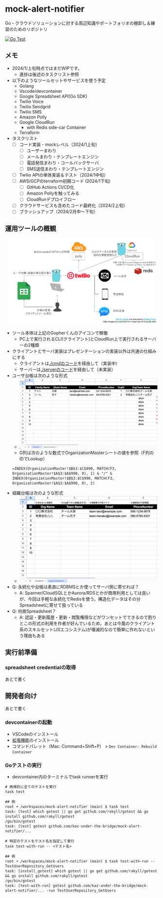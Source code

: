 # mock-alert-notifier
Go・クラウドソリューションに対する周辺知識やポートフォリオの棚卸し＆練習のためのリポジトリ  

[![Go Test](https://github.com/kaz-under-the-bridge/mock-alert-notifier/blob/main/.github/workflows/go_test.yaml/badge.svg)](https://github.com/kaz-under-the-bridge/mock-alert-notifier/blob/main/.github/workflows/go_test.yaml)

## メモ
- 2024/1/上旬時点ではまだWIPです。
  - 進捗は後述のタスクリスト参照
- 以下のようなツールセットやサービスを使う予定
  - Golang
  - Vscode/devcontainer
  - Google Spreadsheet API(Go SDK)
  - Twilio Voice
  - Twilio Sendgrid
  - Twilio SMS
  - Amazon Polly
  - Google CloudRun
    - with Redis side-car Container
  - Terraform
- タスクリスト
  - [ ] コード実装 - mockレベル（2024/1上旬）
    - [ ] ユーザーまわり
    - [ ] メールまわり・テンプレートエンジン
    - [ ] 電話発信まわり・コールバックサーバ
    - [ ] SMS送信まわり・テンプレートエンジン
  - [ ] Twilio APIの単体実装＆テスト（2024/1中旬）
  - [ ] AWS/GCPのterraform初期コード (2024/1下旬)
    - [ ] GitHub Actions CI/CD化
    - [ ] Amazon Pollyを触ってみる
    - [ ] CloudRunデプロイフロー
  - [ ] クラウドサービスも含めたコード最終化（2024/2上旬）
  - [ ] ブラッシュアップ（2024/2月中〜下旬）

## 運用ツールの概観

![tools_overview](./pictures/tools_overview.png)

- ツール本体は上記のGopherくんのアイコンで稼働
  - PC上で実行されるCLI(クライアント)とCloudRun上で実行されるサーバーの2種類
- クライアントとサーバ実装はプレゼンテーションの実装以外は共通の仕組みにする
  - クライアントは[./cmdのコード](./cmd)を経由して（実装中）
  - サーバーは[./serverのコード](./server)を経由して（未実装）
- ユーザ台帳は次のような形式
  - ![ユーザ台帳](./pictures/user_master.png)
  - G列は次のような数式でOrganizationMasterシートの値を参照（F列のIDでLookup）
  ```
  =INDEX(OrganizationMaster!$B$3:$C$990, MATCH(F3, OrganizationMaster!$A$3:$A$990, 0), 1) & "/" & INDEX(OrganizationMaster!$B$3:$C$990, MATCH(F3, OrganizationMaster!$A$3:$A$990, 0), 2)
  ```
- 組織台帳は次のような形式
  - ![組織台帳](./pictures/org_master.png)
- Q: 永続化や台帳は素直にRDBMSとか使ってサーバ側に寄せれば？
  - A: Spanner/CloudSQLとかAurora/RDSとかが商用利用としては良いが、今回は手軽な永続化でRedisを使う。構造化データはその分Spreadsheetに寄せて扱っている
- Q: 何故Spreadsheet？
  - A: 認証・更新履歴・更新・閲覧権限などがワンセットでできるので割りとこの形式の利用を作者が好んでいるため。あとは今風のクライアント系のスキルセット(JSエコシステム)が壊滅的なので簡単に作れないという理由もある

## 実行前準備

### spreadsheet credentialの取得

あとで書く

## 開発者向け

あとで書く

### devcontainerの起動
- VSCodeのインストール
- [拡張機能](https://marketplace.visualstudio.com/items?itemName=ms-vscode-remote.remote-containers)のインストール
- コマンドパレット（Mac: Command+Shift+P） > `Dev Container: Rebuild Container`

### Goテストの実行
- devcontainer内のターミナルでtask runnerを実行
```
# 再帰的に全てのテストを実行
task test

## 例
root ➜ /workspaces/mock-alert-notifier (main) $ task test
task: [test] which gotest || go get github.com/rakyll/gotest && go install github.com/rakyll/gotest
/go/bin/gotest
task: [test] gotest github.com/kaz-under-the-bridge/mock-alert-notifier/...

# 特定のテストをテスト名を指定して実行
task test-with-run -- <テスト名>

## 例
root ➜ /workspaces/mock-alert-notifier (main) $ task test-with-run -- TestUserRepository_GetUsers
task: [install_gotest] which gotest || go get github.com/rakyll/gotest && go install github.com/rakyll/gotest
/go/bin/gotest
task: [test-with-run] gotest github.com/kaz-under-the-bridge/mock-alert-notifier/... -run TestUserRepository_GetUsers 
```
